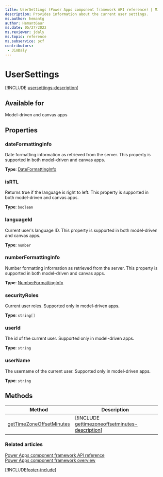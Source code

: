 ```yaml
---
title: UserSettings (Power Apps component framework API reference) | Microsoft Docs
description: Provides information about the current user settings.
ms.author: hemantg
author: HemantGaur
ms.date: 05/27/2022
ms.reviewer: jdaly
ms.topic: reference
ms.subservice: pcf
contributors:
 - JimDaly
---
```


# UserSettings

[!INCLUDE [usersettings-description](includes/usersettings-description.md)]

## Available for

Model-driven and canvas apps

## Properties

### dateFormattingInfo

Date formatting information as retrieved from the server. This property is supported in both model-driven and canvas apps.

**Type**: [DateFormattingInfo](dateformattinginfo.md)

### isRTL

Returns true if the language is right to left. This property is supported in both model-driven and canvas apps.

**Type**: `boolean`

### languageId

Current user's language ID. This property is supported in both model-driven and canvas apps.

**Type**: `number`

### numberFormattingInfo

Number formatting information as retrieved from the server. This property is supported in both model-driven and canvas apps.

**Type**: [NumberFormattingInfo](numberformattinginfo.md)

### securityRoles

Current user roles. Supported only in model-driven apps.

**Type**: `string[]`

### userId

The id of the current user. Supported only in model-driven apps.

**Type**: `string`

### userName

The username of the current user. Supported only in model-driven apps.

**Type**: `string`

## Methods

|Method | Description |
| ------|-------------|
|[getTimeZoneOffsetMinutes](usersettings/gettimezoneoffsetminutes.md)|[!INCLUDE [gettimezoneoffsetminutes-description](usersettings/includes/gettimezoneoffsetminutes-description.md)]|

### Related articles

[Power Apps component framework API reference](../reference/index.md)<br/>
[Power Apps component framework overview](../overview.md)

[!INCLUDE[footer-include](../../../includes/footer-banner.md)]
